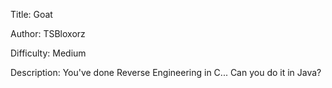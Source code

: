 Title: Goat

Author: TSBloxorz

Difficulty: Medium

Description: You've done Reverse Engineering in C... Can you do it in Java?
